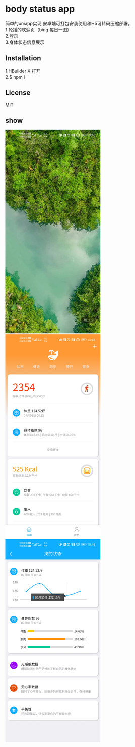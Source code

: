 # body status app
简单的uniapp实现,安卓端可打包安装使用和H5可转码压缩部署。  
1.轮播的欢迎页（bing 每日一图）  
2.登录  
3.身体状态信息展示  
## Installation
 1.HBuilder X 打开  
 2.$ npm i 
## License
MIT
## show
<div>
<img alt="welcome pic" width="302" heght="646" src="https://github.com/darkestinblack/training_app_uniapp/blob/master/screenshoot/Screenshot_20200701_104513_uni.UNI86150F7.jpg" />
<img alt="body status" width="302" heght="646" src="https://github.com/darkestinblack/training_app_uniapp/blob/master/screenshoot/Screenshot_20200701_104543_uni.UNI86150F7.jpg" />
<img alt="body status detail" width="302" heght="646" src="https://github.com/darkestinblack/training_app_uniapp/blob/master/screenshoot/Screenshot_20200701_104548_uni.UNI86150F7.jpg" />
 </div>
